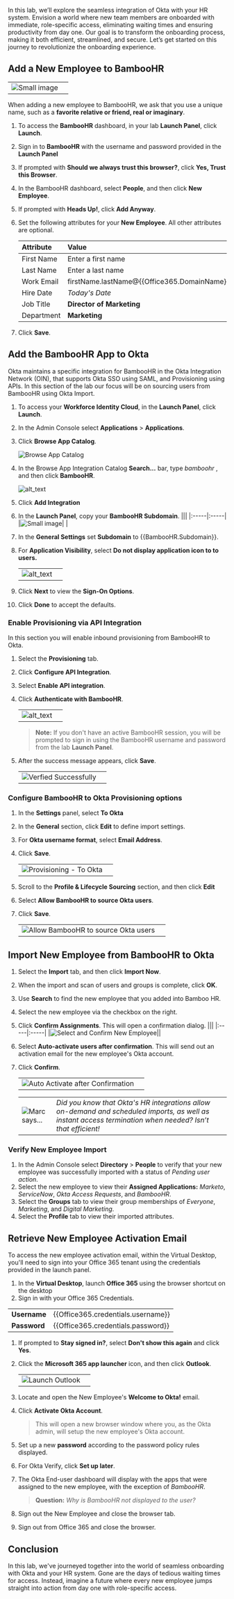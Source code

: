 In this lab, we’ll explore the seamless integration of Okta with your HR system. Envision a world where new team members are onboarded with immediate, role-specific access, eliminating waiting times and ensuring productivity from day one. Our goal is to transform the onboarding process, making it both efficient, streamlined, and secure. Let’s get started on this journey to revolutionize the onboarding experience.

## Add a New Employee to BambooHR

|||
   |:-----|:-----|
   |![Small image](images/011/new_employee_flynn_100.png "New Employee")| |

When adding a new employee to BambooHR, we ask that you use a unique name, such as a  **favorite relative or friend, real or imaginary**.

1. To access the **BambooHR** dashboard, in your lab  **Launch Panel**, click **Launch**.
1. Sign in to **BambooHR** with the username and password provided in the **Launch Panel**
1. If prompted with **Should we always trust this browser?**, click **Yes, Trust this Browser**.
1. In the BambooHR dashboard, select **People**, and then click **New Employee**.
1. If prompted with **Heads Up!**, click **Add Anyway**.

1. Set the following attributes for your **New Employee**. All other attributes are optional.

   |Attribute|Value| For Example|
   |:-----|:-----|:----|
   |First Name |Enter a first name|*Flynn*|
   |Last Name | Enter a last name|*Rider*|
   |Work Email |firstName.lastName@{{Office365.DomainName}}|*<flynn.rider@09.mywiclab.com>*|
   |Hire Date |*Today's Date*|*Today's Date*|
   |Job Title | **Director of Marketing**|*Director of Marketing*|
   |Department | **Marketing**|*Marketing*|

1. Click **Save**.

## Add the BambooHR App to Okta

Okta maintains a specific integration for BambooHR in the Okta Integration Network (OIN), that supports Okta SSO using SAML, and Provisioning using APIs.  In this section of the lab our focus will be on sourcing users from BambooHR using Okta Import.

1. To access your **Workforce Identity Cloud**, in the **Launch Panel**, click **Launch**.
1. In the Admin Console select **Applications** > **Applications**.
2. Click **Browse App Catalog**.

   ![Browse App Catalog](https://raw.githubusercontent.com/MarcoBlaesing/LabGuide/main/images/009/image01.png "Browse App Catalog")

3. In the Browse App Integration Catalog **Search...** bar, type *bamboohr*  , and then click **BambooHR**.

   ![alt_text](https://raw.githubusercontent.com/keithledgerwood/WICLab-guide/main/images/003/image001.png "BambooHR")

4. Click **Add Integration**
1. In the **Launch Panel**, copy your **BambooHR Subdomain**.
   |||
   |:-----|:-----|
   |![Small image](images/011/launch_bamboohr_subdomain_only_240.png "Hide")| |

5. In the **General Settings** set **Subdomain** to {{BambooHR.Subdomain}}.
6. For **Application Visibility**, select **Do not display application icon to to users.**

   |||
     |:-----|:-----|
     |![alt_text](images/011/app_bamboohr_general_settings_500.png "General Settings")||

7. Click **Next** to view the **Sign-On Options**.
8. Click **Done** to accept the defaults.

### Enable Provisioning via API Integration

In this section you will enable inbound provisioning from BambooHR to Okta.

1. Select the **Provisioning** tab.
1. Click **Configure API Integration**.
1. Select **Enable API integration**.
1. Click **Authenticate with BambooHR**.

   |||
      |:-----|:-----|
    |![alt_text](images/011/app_bamboohr_provisioning_600.png "Enable Provisioning")||

   > **Note:** If you don't have an active BambooHR session, you will be prompted to sign in using the BambooHR username and password from the lab **Launch Panel**.

5. After the success message appears, click **Save**.

   |||
      |:-----|:-----|
    |![Verfied Successfully](images/011/app_bamboohr_verified_successfully.png "Verfied Successfully")||

### Configure BambooHR to Okta Provisioning options

1. In the **Settings** panel, select **To Okta**
1. In the **General** section, click **Edit** to define import settings.
3. For **Okta username format**, select **Email Address**.
4. Click **Save**.

   |||
      |:-----|:-----|
    |![Provisioning - To Okta](images/011/app_bamboohr_provisioning_to_okta_600.png "Provisioning - To Okta")||

5. Scroll to  the **Profile & Lifecycle Sourcing** section, and then click **Edit**
6. Select **Allow BambooHR to source Okta users**.
7. Click **Save**.

    |||
      |:-----|:-----|
   |![Allow BambooHR to source Okta users](images/011/app_bamboohr_profile_sourcing_600.png "Allow BambooHR to source Okta users")||

## Import New Employee from BambooHR to Okta

1. Select the **Import** tab, and then click **Import Now**.
1. When the import and scan of users and groups is complete, click **OK**.
2. Use **Search** to find the new employee that you added into Bamboo HR.
3. Select the new employee via the checkbox on the right.
4. Click **Confirm Assignments**. This will open a confirmation dialog.
   |||
      |:-----|:-----|
   |![Select and Confirm New Employee](images/011/app_bamboohr_import_results_600.png "Select and Confirm New Employee")||

5. Select **Auto-activate users after confirmation**. This will send out an activation email for the new employee's Okta account.
6. Click **Confirm**.

   |||
      |:-----|:-----|
   |![Auto Activate after Confirmation](images/011/app_bamboohr_import_confirm_300.png "Auto Activate after Confirmation")||

   |||
   |:-----|:-----|
   |![Marc says...](images/011/marc_r74_100.png "Marc says...")|*Did you know that Okta's HR integrations allow on-demand and scheduled imports, as well as instant access termination when needed? Isn’t that efficient!*|

### Verify New Employee Import

1. In the Admin Console select  **Directory** > **People** to verify that your new employee was successfully imported with a status of *Pending user action*.
2. Select the new employee to view their **Assigned Applications:** *Marketo*, *ServiceNow*, *Okta Access Requests*, and *BambooHR*.
3. Select the **Groups** tab to view their group memberships of *Everyone*, *Marketing*, and *Digital Marketing*.
4. Select the **Profile** tab to view their imported attributes.

## Retrieve New Employee Activation Email

 To access the new employee activation email, within the Virtual Desktop, you'll need to sign into your Office 365 tenant using the credentials provided in the launch panel.

1. In the **Virtual Desktop**, launch **Office 365** using the browser shortcut on the desktop
1. Sign in with your Office 365 Credentials.

|||
   |:-----|:-----|
   |**Username**|{{Office365.credentials.username}}|
   |**Password**|{{Office365.credentials.password}}|

1. If prompted to **Stay signed in?**, select **Don't show this again** and click **Yes**.
1. Click the **Microsoft 365 app launcher** icon, and then click **Outlook**.

   |||
   |:-----|:-----|
   |![Launch Outlook](images/011/app_o365_outlook_access_240.png "Launch Outlook")||

4. Locate and open the New Employee's **Welcome to Okta!** email.
5. Click **Activate Okta Account**.

   >This will open a new browser window where you, as the Okta admin, will setup the new employee's Okta account.
6. Set up a new **password** according to the password policy rules displayed.
7. For Okta Verify, click **Set up later**.
7. The Okta End-user dashboard will display with the apps that were assigned to the new employee, with the exception of *BambooHR*.
   >**Question:**  *Why is BambooHR not displayed to the user?*
8. Sign out the New Employee and close the browser tab.
9. Sign out from Office 365 and close the browser.

## Conclusion

In this lab, we've journeyed together into the world of seamless onboarding with Okta and your HR system. Gone are the days of tedious waiting times for access. Instead, imagine a future where every new employee jumps straight into action from day one with role-specific access.
